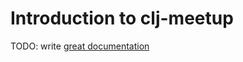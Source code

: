 # Introduction to clj-meetup

TODO: write [great documentation](http://jacobian.org/writing/what-to-write/)
